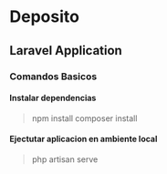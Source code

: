 # Deposito
## Laravel Application

### Comandos Basicos

#### Instalar dependencias
> npm install
> composer install

#### Ejectutar aplicacion en ambiente local
> php artisan serve
